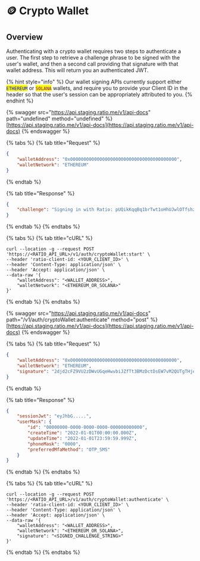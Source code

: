 # 🪙 Crypto Wallet

## Overview

Authenticating with a crypto wallet requires two steps to authenticate a user. The first step to retrieve a challenge phrase to be signed with the user's wallet, and then a second call providing that signature with that wallet address. This will return you an authenticated JWT.

{% hint style="info" %}
Our wallet signing APIs currently support either <mark style="color:blue;">`ETHEREUM`</mark> or <mark style="color:purple;">`SOLANA`</mark> wallets, and require you to provide your Client ID in the header so that the user's session can be appropriately attributed to you.
{% endhint %}

{% swagger src="https://api.staging.ratio.me/v1/api-docs" path="undefined" method="undefined" %}
[https://api.staging.ratio.me/v1/api-docs](https://api.staging.ratio.me/v1/api-docs)
{% endswagger %}

{% tabs %}
{% tab title="Request" %}
```json
{
    "walletAddress": "0x0000000000000000000000000000000000000000",
    "walletNetwork": "ETHEREUM"
}
```
{% endtab %}

{% tab title="Response" %}
```json
{
    "challenge": "Signing in with Ratio: pUQikKqqBq1brTwt1oHhUJwlOTfshzfMEAsJaH7x1MOdN7QMOooFfj-Aujmi7sb0wJnvYqtmZtlszKdH"
}
```
{% endtab %}
{% endtabs %}

{% tabs %}
{% tab title="cURL" %}
```shell
curl --location -g --request POST 'https://<RATIO_API_URL>/v1/auth/cryptoWallet:start' \
--header 'ratio-client-id: <YOUR_CLIENT_ID>' \
--header 'Content-Type: application/json' \
--header 'Accept: application/json' \
--data-raw '{
    "walletAddress": "<WALLET_ADDRESS>",
    "walletNetwork": "<ETHEREUM_OR_SOLANA>"
}'
```
{% endtab %}
{% endtabs %}

{% swagger src="https://api.staging.ratio.me/v1/api-docs" path="/v1/auth/cryptoWallet:authenticate" method="post" %}
[https://api.staging.ratio.me/v1/api-docs](https://api.staging.ratio.me/v1/api-docs)
{% endswagger %}

{% tabs %}
{% tab title="Request" %}
```json
{
    "walletAddress": "0x0000000000000000000000000000000000000000",
    "walletNetwork": "ETHEREUM",
    "signature": "2djd2cFZ9VU2zDWvUGqeHwvbiJZfTt3BMzDctDsEW7vM2QUTgTHjeM2rpFX9ZULeic3KptUh5ehipXDFcK5ecYiX"
}
```
{% endtab %}

{% tab title="Response" %}
```json
{
    "sessionJwt": "eyJhbG.....",
    "userMask": {
        "id": "00000000-0000-0000-0000-000000000000",
        "createTime": "2022-01-01T00:00:00.000Z",
        "updateTime": "2022-01-01T23:59:59.999Z",
        "phoneMask": "0000",
        "preferredMfaMethod": "OTP_SMS"
    }
}
```
{% endtab %}
{% endtabs %}

{% tabs %}
{% tab title="cURL" %}
```shell
curl --location -g --request POST 'https://<RATIO_API_URL>/v1/auth/cryptoWallet:authenticate' \
--header 'ratio-client-id: <YOUR_CLIENT_ID>' \
--header 'Content-Type: application/json' \
--header 'Accept: application/json' \
--data-raw '{
    "walletAddress": "<WALLET_ADDRESS>",
    "walletNetwork": "<ETHEREUM_OR_SOLANA>",
    "signature": "<SIGNED_CHALLENGE_STRING>"
}'
```
{% endtab %}
{% endtabs %}
